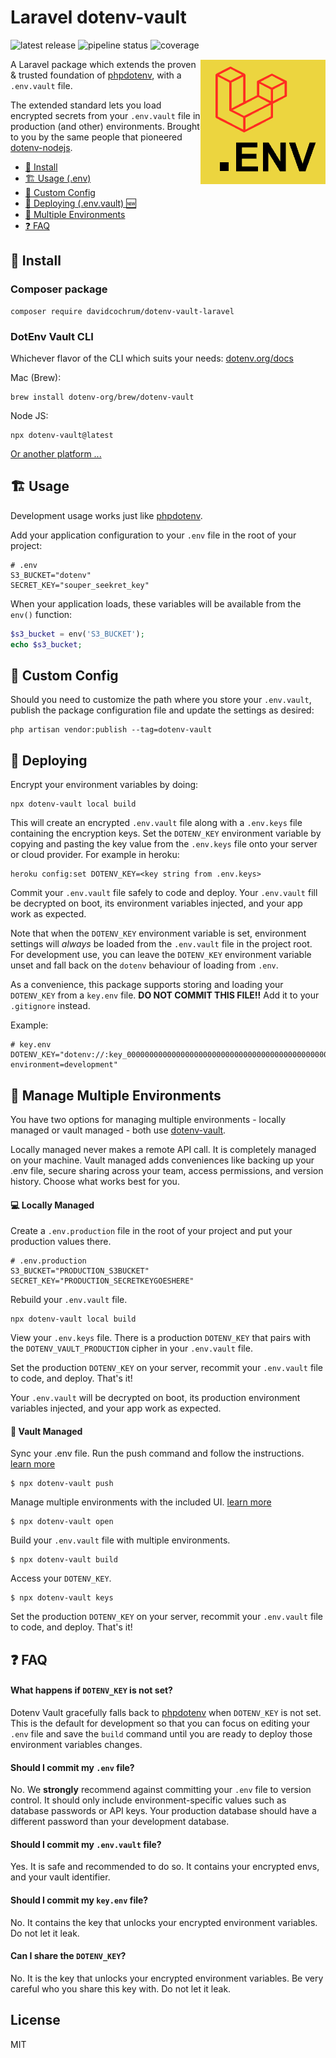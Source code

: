 # Laravel dotenv-vault

![latest release](https://gitlab.com/davidcochrum/dotenv-vault-laravel/-/badges/release.svg)
![pipeline status](https://gitlab.com/davidcochrum/dotenv-vault-laravel/badges/main/pipeline.svg)
![coverage](https://gitlab.com/davidcochrum/dotenv-vault-laravel/badges/main/coverage.svg)

<img src="/dotenv-laravel.png" alt="dotenv-vault-laravel" style="display:block; float: right;" width="200" />

A Laravel package which extends the proven & trusted foundation of [phpdotenv](https://github.com/vlucas/phpdotenv), with a `.env.vault` file.

The extended standard lets you load encrypted secrets from your `.env.vault` file in production (and other) environments.
Brought to you by the same people that pioneered [dotenv-nodejs](https://github.com/motdotla/dotenv).

* [🌱 Install](#-install)
* [🏗️ Usage (.env)](#-usage)
* [🔧 Custom Config](#-custom-config)
* [🚀 Deploying (.env.vault) 🆕](#-deploying)
* [🌴 Multiple Environments](#-manage-multiple-environments)
* [❓ FAQ](#-faq)

## 🌱 Install

### Composer package
```shell
composer require davidcochrum/dotenv-vault-laravel
```

### DotEnv Vault CLI
Whichever flavor of the CLI which suits your needs: [dotenv.org/docs](https://www.dotenv.org/docs)

Mac (Brew):
```shell
brew install dotenv-org/brew/dotenv-vault
```

Node JS:
```shell
npx dotenv-vault@latest
```

[Or another platform ...](https://www.dotenv.org/docs)

## 🏗️ Usage

Development usage works just like [phpdotenv](https://github.com/vlucas/phpdotenv).

Add your application configuration to your `.env` file in the root of your project:

```shell
# .env
S3_BUCKET="dotenv"
SECRET_KEY="souper_seekret_key"
```

When your application loads, these variables will be available from the `env()` function:

```php
$s3_bucket = env('S3_BUCKET');
echo $s3_bucket;
```

## 🔧 Custom Config

Should you need to customize the path where you store your `.env.vault`, publish the package
configuration file and update the settings as desired:

```shell
php artisan vendor:publish --tag=dotenv-vault
```

## 🚀 Deploying

Encrypt your environment variables by doing:

```shell
npx dotenv-vault local build
```

This will create an encrypted `.env.vault` file along with a `.env.keys` file containing the encryption keys. Set the `DOTENV_KEY` environment variable by copying and pasting the key value from the `.env.keys` file onto your server or cloud provider. For example in heroku:

```shell
heroku config:set DOTENV_KEY=<key string from .env.keys>
```

Commit your `.env.vault` file safely to code and deploy. Your `.env.vault` fill be decrypted on boot, its environment variables injected, and your app work as expected.

Note that when the `DOTENV_KEY` environment variable is set, environment settings will *always* be loaded from the `.env.vault` file in the project root. For development use, you can leave the `DOTENV_KEY` environment variable unset and fall back on the `dotenv` behaviour of loading from `.env`.

As a convenience, this package supports storing and loading your `DOTENV_KEY` from a `key.env` file.
**DO NOT COMMIT THIS FILE!!** Add it to your `.gitignore` instead.

Example:

```dotenv
# key.env
DOTENV_KEY="dotenv://:key_0000000000000000000000000000000000000000000000000000000000000000@dotenv.local/vault/.env.vault?environment=development"
```

## 🌴 Manage Multiple Environments

You have two options for managing multiple environments - locally managed or vault managed - both use [dotenv-vault](https://github.com/dotenv-org/dotenv-vault).

Locally managed never makes a remote API call. It is completely managed on your machine. Vault managed adds conveniences like backing up your .env file, secure sharing across your team, access permissions, and version history. Choose what works best for you.

#### 💻 Locally Managed

Create a `.env.production` file in the root of your project and put your production values there.

```shell
# .env.production
S3_BUCKET="PRODUCTION_S3BUCKET"
SECRET_KEY="PRODUCTION_SECRETKEYGOESHERE"
```

Rebuild your `.env.vault` file.

```shell
npx dotenv-vault local build
```

View your `.env.keys` file. There is a production `DOTENV_KEY` that pairs with the `DOTENV_VAULT_PRODUCTION` cipher in your `.env.vault` file.

Set the production `DOTENV_KEY` on your server, recommit your `.env.vault` file to code, and deploy. That's it!

Your `.env.vault` will be decrypted on boot, its production environment variables injected, and your app work as expected.

#### 🔐 Vault Managed

Sync your .env file. Run the push command and follow the instructions. [learn more](https://dotenv.org/docs/sync/quickstart)

```
$ npx dotenv-vault push
```

Manage multiple environments with the included UI. [learn more](https://dotenv.org/docs/tutorials/environments)

```
$ npx dotenv-vault open
```

Build your `.env.vault` file with multiple environments.

```
$ npx dotenv-vault build
```

Access your `DOTENV_KEY`.

```
$ npx dotenv-vault keys
```

Set the production `DOTENV_KEY` on your server, recommit your `.env.vault` file to code, and deploy. That's it!

## ❓ FAQ

#### What happens if `DOTENV_KEY` is not set?

Dotenv Vault gracefully falls back to [phpdotenv](https://github.com/vlucas/phpdotenv) when `DOTENV_KEY` is not set. This is the default for development so that you can focus on editing your `.env` file and save the `build` command until you are ready to deploy those environment variables changes.

#### Should I commit my `.env` file?

No. We **strongly** recommend against committing your `.env` file to version control. It should only include environment-specific values such as database passwords or API keys. Your production database should have a different password than your development database.

#### Should I commit my `.env.vault` file?

Yes. It is safe and recommended to do so. It contains your encrypted envs, and your vault identifier.

#### Should I commit my `key.env` file?

No. It contains the key that unlocks your encrypted environment variables. Do not let it leak.

#### Can I share the `DOTENV_KEY`?

No. It is the key that unlocks your encrypted environment variables. Be very careful who you share this key with. Do not let it leak.

## License

MIT
